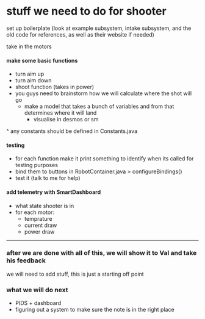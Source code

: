 # stuff we need to do for shooter

set up boilerplate (look at example subsystem, intake subsystem, and the old code for references, as well as their website if needed)

take in the motors

#### make some basic functions
- turn aim up
- turn aim down
- shoot function (takes in power)
- you guys need to brainstorm how we will calculate where the shot will go
    - make a model that takes a bunch of variables and from that determines where it will land
        - visualise in desmos or sm 

^ any constants should be defined in Constants.java

#### testing
- for each function make it print something to identify when its called for testing purposes
- bind them to buttons in RobotContainer.java > configureBindings()
- test it (talk to me for help)

#### add telemetry with SmartDashboard
- what state shooter is in
- for each motor:
    - temprature
    - current draw
    - power draw
---
### after we are done with all of this, we will show it to Val and take his feedback
we will need to add stuff, this is just a starting off point

### what we will do next
- PIDS + dashboard
- figuring out a system to make sure the note is in the right place